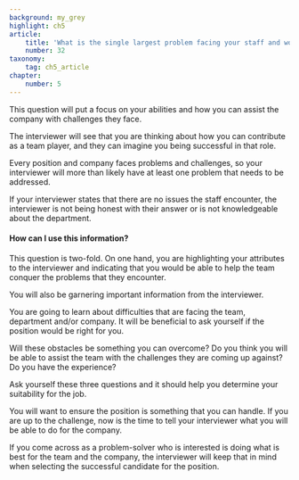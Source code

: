 ```yaml
---
background: my_grey
highlight: ch5
article:
    title: 'What is the single largest problem facing your staff and would I be in a position to help you solve this problem?'
    number: 32
taxonomy:
    tag: ch5_article
chapter:
    number: 5
---
```

This question will put a focus on your abilities and how you can assist the company with challenges they face.

The interviewer will see that you are thinking about how you can contribute as a team player, and they can imagine you being successful in that role.

Every position and company faces problems and challenges, so your interviewer will more than likely have at least one problem that needs to be addressed.

If your interviewer states that there are no issues the staff encounter, the interviewer is not being honest with their answer or is not knowledgeable about the department.

#### How can I use this information?
This question is two-fold. On one hand, you are highlighting your attributes to the interviewer and indicating that you would be able to help the team conquer the problems that they encounter.

You will also be garnering important information from the interviewer.

You are going to learn about difficulties that are facing the team, department and/or company. It will be beneficial to ask yourself if the position would be right for you.

Will these obstacles be something you can overcome? Do you think you will be able to assist the team with the challenges they are coming up against? Do you have the experience?

Ask yourself these three questions and it should help you determine your suitability for the job.

You will want to ensure the position is something that you can handle. If you are up to the challenge, now is the time to tell your interviewer what you will be able to do for the company.

If you come across as a problem-solver who is interested is doing what is best for the team and the company, the interviewer will keep that in mind when selecting the successful candidate for the position.